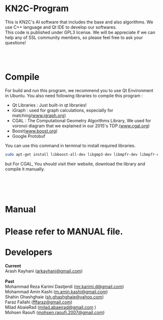 KN2C-Program
========

This is KN2C's AI software that includes the base and also algorithms. We use C++ language and Qt IDE to develop our softwares.
<br />This code is published under GPL3  license. We will be appreciate if we can help any of SSL community members, so please feel free to ask your questions!

<br> <br>

Compile
========
For build and run this program, we recommend you to use Qt Environment in Ubuntu. You also need following libraries to compile this program :
- Qt Libraries : Just built-in qt libraries!
- iGraph : used for graph calculations, especially for matching(www.igraph.org)
- CGAL : The Computational Geometry Algorithms Library, We used for voronoi diagram that we explained in our 2015's TDP.(www.cgal.org)
- Boost(www.boost.org)
- Google Protobuf

You can use this command in terminal to install required libraries.
```bash
sudo apt-get install libboost-all-dev libgmp3-dev libmpfr-dev libmpfr-doc libmpfr4 libmpfr4-dbg libigraph0* libprotobuf-dev protobuf-compiler
```
but For CGAL, You should visit their website, download the library and compile it manually.

<br> <br>
Manual
=========
Please refer to MANUAL file.
<br> <br>
Developers
=========
<b>Current</b> <br />
Arash Kayhani (arkayhani@gmail.com) <br />
<br />
<b>Past</b> <br />
Mohammad Reza Karimi Dastjerdi (mr.karimi.d@gmail.com) <br />
Mohammad Amin Kashi (m.amin.kashi@gmail.com) <br />
Shahin Ghashghaie (sh.ghashghaie@yahoo.com) <br />
Faraz Fallahi (fffaraz@gmail.com) <br />
Milad AbaieRad (milad.abaeirad@gmail.com ) <br />
Mohsen Raoufi (mohsen.raoufi.2007@gmail.com) <br />


